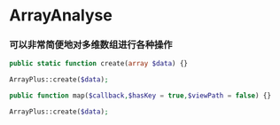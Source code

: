 # ArrayAnalyse

### 可以非常简便地对多维数组进行各种操作

```php
public static function create(array $data) {}
```

```php
ArrayPlus::create($data);
```


```php
public function map($callback,$hasKey = true,$viewPath = false) {}
```

```php
ArrayPlus::create($data);
```




